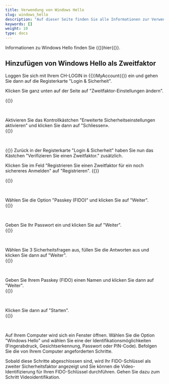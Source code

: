 ```yaml
---
title: Verwendung von Windows Hello
slug: windows_hello
description: "Auf dieser Seite finden Sie alle Informationen zur Verwendung von Windows Hello als Zweitsicherheitsfaktor."
keywords: []
weight: 10
type: docs
---
```


Informationen zu Windows Hello finden Sie {{<link url="https://support.microsoft.com/de-de/windows/melden-sie-sich-mit-windows-hello-bei-ihrem-microsoft-konto-an-800a8c01-6b61-49f5-0660-c2159bea4d84" newTab="true">}}hier{{</link>}}.

## Hinzufügen von Windows Hello als Zweitfaktor
<!-- 1ere paire de colonnes -->

<div class="two_column">

<div class="left_col">
<!-- First column content goes here -->
<p> Loggen Sie sich mit Ihrem CH-LOGIN in {{<link url="https://www.myaccount.eiam.admin.ch/" newTab="true">}}MyAccount{{</link>}} ein und gehen Sie dann auf die Registerkarte "Login & Sicherheit". </p>

<p> Klicken Sie ganz unten auf der Seite auf "Zweitfaktor-Einstellungen ändern". </p>
</div>

<div class="right_col">
<!-- Second column content goes here -->
{{<insertImage image="modif_parametres_de.png" class="edge max-w-90">}} 
</div>

</div>

&nbsp; 

<!-- 2eme paire de colonnes -->

<div class="two_column">

<div class="left_col">
<!-- First column content goes here -->
Aktivieren Sie das Kontrollkästchen "Erweiterte Sicherheitseinstellungen aktivieren" und klicken Sie dann auf "Schliessen».
</div>

<div class="right_col">
<!-- Second column content goes here -->
{{<insertImage image="activation_param_de.png" description="Activation paramètres avancés" class="edge max-w-90">}} 
</div>

</div>

&nbsp; 

<!-- 3eme paire de colonnes -->

<div class="two_column">

<div class="left_col">
<!-- First column content goes here -->
{{<markdown>}}
Zurück in der Registerkarte "Login & Sicherheit" haben Sie nun das Kästchen "Verifizieren Sie einen Zweitfaktor." zusätzlich.

Klicken Sie im Feld "Registrieren Sie einen Zweitfaktor für ein noch sichereres Anmelden" auf "Registrieren".
{{</markdown>}}

</div>

<div class="right_col">
<!-- Second column content goes here -->
{{<insertImage image="ajout_facteur_de.png" description="ajout second facteur" class="edge max-w-90">}} 
</div>

</div>

&nbsp; 


<!-- 4eme paire de colonnes -->

<div class="two_column">

<div class="left_col">
<!-- First column content goes here -->
Wählen Sie die Option "Passkey (FIDO)" und klicken Sie auf "Weiter".
</div>

<div class="right_col">
<!-- Second column content goes here -->
{{<insertImage image="choix_fido_de.png" class="edge max-w-90">}}
</div>

</div>

&nbsp; 

<!-- 6eme paire de colonnes -->

<div class="two_column">

<div class="left_col">
<!-- First column content goes here -->
Geben Sie Ihr Passwort ein und klicken Sie auf "Weiter".
</div>

<div class="right_col">
<!-- Second column content goes here -->
{{<insertImage image="fido_mdp_de.png" class="edge max-w-90">}}
</div>

</div>

&nbsp; 

<!-- 7eme paire de colonnes -->

<div class="two_column">

<div class="left_col">
<!-- First column content goes here -->
Wählen Sie 3 Sicherheitsfragen aus, füllen Sie die Antworten aus und klicken Sie dann auf "Weiter".
</div>

<div class="right_col">
<!-- Second column content goes here -->
{{<insertImage image="questions_secu_de.png" class="edge max-w-90">}} 
</div>

</div>

&nbsp;

<!-- 8eme paire de colonnes -->

<div class="two_column">

<div class="left_col">
<!-- First column content goes here -->
Geben Sie Ihrem Passkey (FIDO) einen Namen und klicken Sie dann auf "Weiter".
</div>

<div class="right_col">
<!-- Second column content goes here -->
{{<insertImage image="nom_fido_de.png" class="edge max-w-90">}}
</div>

</div>

&nbsp;


<!-- 9eme paire de colonnes -->

<div class="two_column">

<div class="left_col">
<!-- First column content goes here -->
Klicken Sie dann auf "Starten".
</div>

<div class="right_col">
<!-- Second column content goes here -->
{{<insertImage image="config_fido_de.png" class="edge max-w-90">}}
</div>

</div>

&nbsp;

Auf Ihrem Computer wird sich ein Fenster öffnen. Wählen Sie die Option "Windows Hello" und wählen Sie eine der Identifikationsmöglichkeiten (Fingerabdruck, Gesichtserkennung, Passwort oder PIN-Code). Befolgen Sie die von Ihrem Computer angeforderten Schritte.

Sobald diese Schritte abgeschlossen sind, wird Ihr FIDO-Schlüssel als zweiter Sicherheitsfaktor angezeigt und Sie können die Video-Identifizierung für Ihren FIDO-Schlüssel durchführen. Gehen Sie dazu zum Schritt Videoidentifikation.

<!-- 
Les explications concernant l'enregistrement de la clé FIDO sur votre CH_LOGIN ne sont pas encore disponible. En attendant, vous pouvez vous réferer à [cette marche-à-suivre](https://help.eiam.swiss/?c=passkeys&l=fr). 

Les explications concernant l'identification vidéo pour la clé FIDO ne sont pas encore disponible. En attendant, vous pouvez vous réferer à [cette marche-à-suivre](https://help.eiam.swiss/index.php?c=h!vipspasskey&l=fr). 
-->

